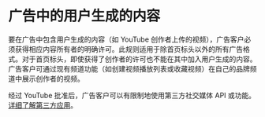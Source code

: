 # 广告中的用户生成的内容

要在广告中包含用户生成的内容（如 YouTube 创作者上传的视频），广告客户必须获得相应内容所有者的明确许可。此规则适用于除首页标头以外的所有广告格式。对于首页标头，即使获得了创作者的许可也不能在其中加入用户生成的内容。广告客户可通过现有频道功能（如创建视频播放列表或收藏视频）在自己的品牌频道中展示创作者的视频。

经过 YouTube 批准后，广告客户可以有限制地使用第三方社交媒体 API 或功能。[详细了解第三方应用](https://support.google.com/youtube/answer/1304629)。